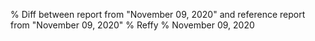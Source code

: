 % Diff between report from "November 09, 2020" and reference report from "November 09, 2020"
% Reffy
% November 09, 2020

